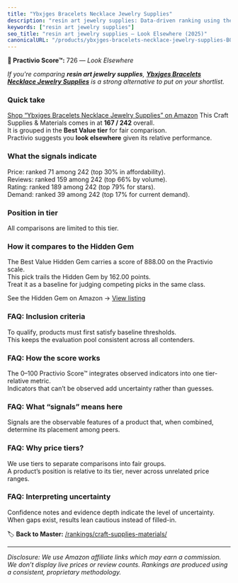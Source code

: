 ```yaml
---
title: "Ybxjges Bracelets Necklace Jewelry Supplies"
description: "resin art jewelry supplies: Data-driven ranking using the Practivio Score™. Positioned by quality, value, demand, findability, momentum."
keywords: ["resin art jewelry supplies"]
seo_title: "resin art jewelry supplies — Look Elsewhere (2025)"
canonicalURL: "/products/ybxjges-bracelets-necklace-jewelry-supplies-B096XBC7RK/"
---
```


**🚫 Practivio Score™:** 726 — _Look Elsewhere_


*If you're comparing **resin art jewelry supplies**, **[Ybxjges Bracelets Necklace Jewelry Supplies](https://www.amazon.com/dp/B096XBC7RK?tag=practivio-20)** is a strong alternative to put on your shortlist.*
### Quick take
[Shop “Ybxjges Bracelets Necklace Jewelry Supplies” on Amazon](https://www.amazon.com/dp/B096XBC7RK?tag=practivio-20)
This Craft Supplies & Materials comes in at **167 / 242** overall.  
It is grouped in the **Best Value tier** for fair comparison.  
Practivio suggests you **look elsewhere** given its relative performance.

### What the signals indicate
Price: ranked 71 among 242 (top 30% in affordability).  
Reviews: ranked 159 among 242 (top 66% by volume).  
Rating: ranked 189 among 242 (top 79% for stars).  
Demand: ranked 39 among 242 (top 17% for current demand).

### Position in tier
All comparisons are limited to this tier.

### How it compares to the Hidden Gem
The Best Value Hidden Gem carries a score of 888.00 on the Practivio scale.  
This pick trails the Hidden Gem by 162.00 points.  
Treat it as a baseline for judging competing picks in the same class.  

See the Hidden Gem on Amazon → [View listing](https://www.amazon.com/dp/B00178QQJ8?tag=practivio-20)

### FAQ: Inclusion criteria
To qualify, products must first satisfy baseline thresholds.  
This keeps the evaluation pool consistent across all contenders.

### FAQ: How the score works
The 0–100 Practivio Score™ integrates observed indicators into one tier-relative metric.  
Indicators that can’t be observed add uncertainty rather than guesses.

### FAQ: What “signals” means here
Signals are the observable features of a product that, when combined, determine its placement among peers.

### FAQ: Why price tiers?
We use tiers to separate comparisons into fair groups.  
A product’s position is relative to its tier, never across unrelated price ranges.

### FAQ: Interpreting uncertainty
Confidence notes and evidence depth indicate the level of uncertainty.  
When gaps exist, results lean cautious instead of filled-in.


🏷️ **Back to Master:** [/rankings/craft-supplies-materials/](/rankings/craft-supplies-materials/)

---
_Disclosure: We use Amazon affiliate links which may earn a commission. We don’t display live prices or review counts. Rankings are produced using a consistent, proprietary methodology._
